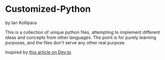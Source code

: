 # Customized-Python
by Ian Kollipara

This is a collection of unique python files, attempting to implement different ideas and concepts from other languages.
The point is for purely learning purposes, and the files don't serve any other real purpose.

Inspired by [this article on Dev.to](https://dev.to/0xbf/use-dot-syntax-to-access-dictionary-key-python-tips-10ec)
